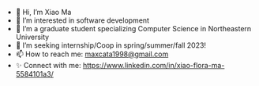- 👋 Hi, I’m Xiao Ma
- 👀 I’m interested in software development
- 🌱 I’m a graduate student specializing Computer Science in Northeastern University
- 💞️ I’m seeking internship/Coop in spring/summer/fall 2023!
- 📫 How to reach me: maxcata1998@gmail.com
- ✨ Connect with me: https://www.linkedin.com/in/xiao-flora-ma-5584101a3/

<!---
maxcata1998/maxcata1998 is a ✨ special ✨ repository because its `README.md` (this file) appears on your GitHub profile.
You can click the Preview link to take a look at your changes.
--->
